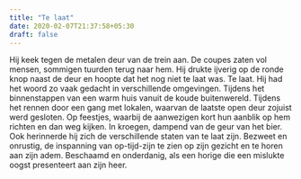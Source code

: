 ```yaml
---
title: "Te laat"
date: 2020-02-07T21:37:58+05:30
draft: false
---
```


Hij keek tegen de metalen deur van de trein aan. De coupes zaten vol mensen, sommigen tuurden terug naar hem. Hij drukte ijverig op de ronde knop naast de deur en hoopte dat het nog niet te laat was. Te laat. Hij had het woord zo vaak gedacht in verschillende omgevingen. Tijdens het binnenstappen van een warm huis vanuit de koude buitenwereld. Tijdens het rennen door een gang met lokalen, waarvan de laatste open deur zojuist werd gesloten. Op feestjes, waarbij de aanwezigen kort hun aanblik op hem richten en dan weg kijken. In kroegen, dampend van de geur van het bier. Ook herinnerde hij zich de verschillende staten van te laat zijn. Bezweet en onrustig, de inspanning van op-tijd-zijn te zien op zijn gezicht en te horen aan zijn adem. Beschaamd en onderdanig, als een horige die een mislukte oogst presenteert aan zijn heer.

